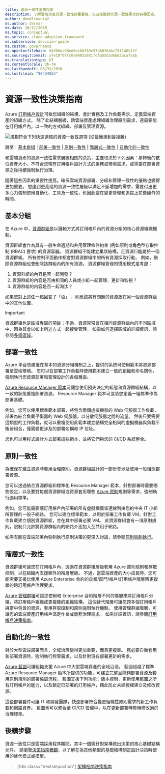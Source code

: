 ```yaml
---
title: 資源一致性決策指南
description: 了解雲端資產資源一致性的重要性，以及推動對資源一致性需求的各種因素。
author: doodlemania2
ms.author: dermar
ms.date: 10/17/2019
ms.topic: conceptual
ms.service: cloud-adoption-framework
ms.subservice: decision-guide
ms.custom: governance
ms.openlocfilehash: 04386ec98ed0ecb6269c53a60f64bc73f148b12f
ms.sourcegitcommit: afe10f97fc0e0402a881fdfa55dadebd3aca75ab
ms.translationtype: HT
ms.contentlocale: zh-TW
ms.lasthandoff: 03/31/2020
ms.locfileid: "80434863"
---
```

# <a name="resource-consistency-decision-guide"></a>資源一致性決策指南

Azure [訂用帳戶設計](../subscriptions/index.md)可依您組織的結構、會計實務及工作負載需求，定義雲端資產的組織方式。 除了此結構層級，跨雲端資產處理組織治理原則需求，還需要能在訂用帳戶內，以一致的方式組織、部署及管理資源。

![規劃符合下列快速連結的資源一致性選項 (從最簡單到最複雜)](../../_images/decision-guides/decision-guide-resource-consistency.png)

跳至：[基本群組](#basic-grouping) | [部署一致性](#deployment-consistency) | [原則一致性](#policy-consistency) | [階層式一致性](#hierarchical-consistency) | [自動化的一致性](#automated-consistency)

和雲端資產的資源一致性需求層級相關的決策，主要取決於下列因素：移轉後的數位資產大小、不符合您現有訂用帳戶設計方式的業務或環境需求，或需要在部署資源之後持續強制執行治理。

隨著這些因素的重要性提高，確保雲端資源部署、分組和管理一致性的優點也變得更加重要。 想達到更高階的資源一致性層級以滿足不斷增加的需求，需要付出更多心力強制使用自動化、工具及一致性，也因此要在變更管理和追蹤上花費額外的時間。

## <a name="basic-grouping"></a>基本分組

在 Azure 中，[資源群組](https://docs.microsoft.com/azure/azure-resource-manager/resource-group-overview#resource-groups)是以邏輯方式將訂用帳戶內的資源分組的核心資源組織機制。

資源群組會作為具有一般生命週期和共用管理條件約束 (例如原則或角色型存取控制 (RBAC) 要求) 的資源容器。 資源群組不能建立巢狀結構，且資源只能屬於一個資源群組。 所有控制平面動作都會對資源群組中的所有資源採取行動。 例如，刪除資源群組也會刪除該群組內的所有資源。 資源群組管理的慣用模式是考慮：

1. 資源群組的內容是否一起開發？
1. 資源群組的內容是否由相同的人員或小組一起管理、更新和監視？
1. 資源群組的內容是否一起淘汰？

如果您對上述任一點回答了「否」  ，則應該將有問題的資源放在另一個資源群組中的其他位置。

> [!IMPORTANT]
> 資源群組也是區域專屬的項目；不過，資源常常會在相同資源群組內的不同區域中，因為其會以如上所述方式一起接受管理。 如需如何選擇區域的詳細資訊，請參閱[多個區域](../../migrate/azure-best-practices/multiple-regions.md)。

## <a name="deployment-consistency"></a>部署一致性

Azure 平台皆建置在基本的資源分組機制之上，提供的系統可使用範本將資源部署至雲端環境。 您可以在部署工作負載時使用範本建立一致的組織和命名慣例，強制執行您資源部署和管理設計的各個層面。

[Azure Resource Manager 範本](https://docs.microsoft.com/azure/azure-resource-manager/template-deployment-overview)可讓您使用預先決定的組態和資源群組結構，以一致的狀態重複部署資源。 Resource Manager 範本可協助您定義一組標準作為部署基礎。

例如，您可以使用標準範本部署，將包含兩個虛擬機器的 Web 伺服器工作負載，部署為結合負載平衡器的 Web 伺服器，以分散伺服器之間的流量。 然後只要需要這類型的工作負載，就可以重複使用此範本建立結構完全相同的虛擬機器與負載平衡器組合，僅需變更涉及的部署名稱和 IP 位址。

您也可以用程式設計方式部署這些範本，並將它們與您的 CI/CD 系統整合。

## <a name="policy-consistency"></a>原則一致性

為確保在建立資源時套用治理原則，資源群組設計的一部份會涉及使用一般組態部署資源。

您可以透過結合資源群組和標準化 Resource Manager 範本，針對部署時需要哪些設定，以及要對每個資源群組或資源套用哪些 [Azure 原則](https://docs.microsoft.com/azure/governance/policy/overview)規則等需求，強制執行適用標準。

例如，您可能需要讓訂用帳戶內部署的所有虛擬機器皆連線到由您的中央 IT 小組所管理的一般子網路。 您可以建立標準範本，以用於部署工作負載 VM，針對工作負載建立個別資源群組，並在其中部署必要 VM。 此資源群組會有一項原則規則，限制只允許將資源群組內的網路介面加入至共用子網路。

如需有關在雲端部署內強制執行原則決策的更深入討論，請參閱[原則強制執行](../policy-enforcement/index.md)。

## <a name="hierarchical-consistency"></a>階層式一致性

資源群組可讓您在訂用帳戶內，透過在資源群組層級套用 Azure 原則規則和存取控制，以在組織內支援額外的階層層級。 不過，當雲端資產的大小成長時，您可能需要支援比使用 Azure Enterprise 合約的企業/部門/帳戶/訂用帳戶階層時更複雜的跨訂用帳戶治理要求。

[Azure 管理群組](https://docs.microsoft.com/azure/governance/management-groups)可讓您使用和 Enterprise 合約階層不同的階層來將訂用帳戶分組，將訂用帳戶組織成更複雜的組織結構。 這個替代階層可讓您跨多個訂用帳戶與當中包含的資源，套用存取控制和原則強制執行機制。 使用管理群組階層，可讓您的雲端資產訂用帳戶滿足作業或商務治理需求。 如需詳細資訊，請參閱[訂用帳戶決策指南](../subscriptions/index.md)。

## <a name="automated-consistency"></a>自動化的一致性

對於大型雲端部署而言，全域治理變得更加重要，而且更複雜。 務必要自動套用和部署資源時，強制執行控管需求，以及針對現有部署更新的需求。

[Azure 藍圖](https://docs.microsoft.com/azure/governance/blueprints/overview)可讓組織支援 Azure 中大型雲端資產的全域治理。 藍圖超越了標準 Azure Resource Manager 範本所提供的功能，可建立完整且能夠部署資源及套用原則規則的部署協調流程。 藍圖支援下列功能：版本控制、更新使用藍圖之所有訂用帳戶的能力，以及鎖定已部署的訂用帳戶，藉此防止未經授權建立及修改資源。

這些部署套件可讓 IT 和開發團隊，快速部署符合變更組織性原則需求的新工作負載和網路資產。 藍圖也可以整合至 CI/CD 管線中，以在更新部署時套用修改過的治理標準。

## <a name="next-steps"></a>後續步驟

資源一致性只是雲端採用程序期間，其中一個需針對架構做出決策的核心基礎結構元件。 請瀏覽[決策指南概觀](../index.md)，以了解在為其他類型的基礎結構制定設計決策時使用的替代模式或模型。

> [!div class="nextstepaction"]
> [架構相關決策指南](../index.md)
